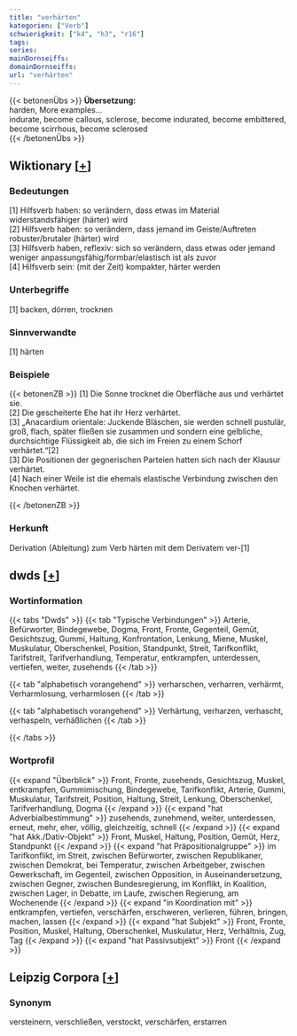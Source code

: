 ```yaml
---
title: "verhärten"
kategorien: ["Verb"]
schwierigkeit: ["k4", "h3", "r16"]
tags:
series:
mainDornseiffs:
domainDornseiffs:
url: "verhärten"
---
```


{{< betonenÜbs >}}
**Übersetzung:**  
harden, More examples...  
indurate, become callous, sclerose, become indurated, become embittered, become scirrhous, become sclerosed  
{{< /betonenÜbs >}}

## Wiktionary [[+](https://de.wiktionary.org/wiki/verhärten)]

### Bedeutungen
[1] Hilfsverb haben: so verändern, dass etwas im Material widerstandsfähiger (härter) wird  
[2] Hilfsverb haben: so verändern, dass jemand im Geiste/Auftreten robuster/brutaler (härter) wird  
[3] Hilfsverb haben, reflexiv: sich so verändern, dass etwas oder jemand weniger anpassungsfähig/formbar/elastisch ist als zuvor  
[4] Hilfsverb sein: (mit der Zeit) kompakter, härter werden  

### Unterbegriffe
[1] backen, dörren, trocknen  

### Sinnverwandte
[1] härten  

### Beispiele
{{< betonenZB >}}
[1] Die Sonne trocknet die Oberfläche aus und verhärtet sie.  
[2] Die gescheiterte Ehe hat ihr Herz verhärtet.  
[3] „Anacardium orientale: Juckende Bläschen, sie werden schnell pustulär, groß, flach, später fließen sie zusammen und sondern eine gelbliche, durchsichtige Flüssigkeit ab, die sich im Freien zu einem Schorf verhärtet.“[2]  
[3] Die Positionen der gegnerischen Parteien hatten sich nach der Klausur verhärtet.  
[4] Nach einer Weile ist die ehemals elastische Verbindung zwischen den Knochen verhärtet.  

{{< /betonenZB >}}
### Herkunft
Derivation (Ableitung) zum Verb härten mit dem Derivatem ver-[1]  



## dwds [[+](https://www.dwds.de/wb/verhärten)]

### Wortinformation
{{< tabs "Dwds" >}}
{{< tab "Typische Verbindungen" >}}
Arterie, Befürworter, Bindegewebe, Dogma, Front, Fronte, Gegenteil, Gemüt, Gesichtszug, Gummi, Haltung, Konfrontation, Lenkung, Miene, Muskel, Muskulatur, Oberschenkel, Position, Standpunkt, Streit, Tarifkonflikt, Tarifstreit, Tarifverhandlung, Temperatur, entkrampfen, unterdessen, vertiefen, weiter, zusehends
{{< /tab >}}

{{< tab "alphabetisch vorangehend" >}}
verharschen, verharren, verhärmt, Verharmlosung, verharmlosen
{{< /tab >}}

{{< tab "alphabetisch vorangehend" >}}
Verhärtung, verharzen, verhascht, verhaspeln, verhäßlichen
{{< /tab >}}

{{< /tabs >}}

### Wortprofil
{{< expand "Überblick" >}} Front, Fronte, zusehends, Gesichtszug, Muskel, entkrampfen, Gummimischung, Bindegewebe, Tarifkonflikt, Arterie, Gummi, Muskulatur, Tarifstreit, Position, Haltung, Streit, Lenkung, Oberschenkel, Tarifverhandlung, Dogma {{< /expand >}}
{{< expand "hat Adverbialbestimmung" >}} zusehends, zunehmend, weiter, unterdessen, erneut, mehr, eher, völlig, gleichzeitig, schnell {{< /expand >}}
{{< expand "hat Akk./Dativ-Objekt" >}} Front, Muskel, Haltung, Position, Gemüt, Herz, Standpunkt {{< /expand >}}
{{< expand "hat Präpositionalgruppe" >}} im Tarifkonflikt, im Streit, zwischen Befürworter, zwischen Republikaner, zwischen Demokrat, bei Temperatur, zwischen Arbeitgeber, zwischen Gewerkschaft, im Gegenteil, zwischen Opposition, in Auseinandersetzung, zwischen Gegner, zwischen Bundesregierung, im Konflikt, in Koalition, zwischen Lager, in Debatte, im Laufe, zwischen Regierung, am Wochenende {{< /expand >}}
{{< expand "in Koordination mit" >}} entkrampfen, vertiefen, verschärfen, erschweren, verlieren, führen, bringen, machen, lassen {{< /expand >}}
{{< expand "hat Subjekt" >}} Front, Fronte, Position, Muskel, Haltung, Oberschenkel, Muskulatur, Herz, Verhältnis, Zug, Tag {{< /expand >}}
{{< expand "hat Passivsubjekt" >}} Front {{< /expand >}}

## Leipzig Corpora [[+](https://corpora.uni-leipzig.de/en/res?word=verhärten&corpusId=deu_newscrawl-public_2018)]


### Synonym
versteinern, verschließen, verstockt, verschärfen, erstarren

